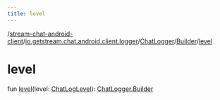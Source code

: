 ```yaml
---
title: level
---
```

/[stream-chat-android-client](../../../index.md)/[io.getstream.chat.android.client.logger](../../index.md)/[ChatLogger](../index.md)/[Builder](index.md)/[level](level.md)  
  
  
  
# level  
fun [level](level.md)(level: [ChatLogLevel](../../ChatLogLevel/index.md)): [ChatLogger.Builder](index.md)

